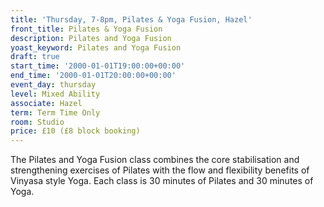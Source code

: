 ```yaml
---
title: 'Thursday, 7-8pm, Pilates & Yoga Fusion, Hazel'
front_title: Pilates & Yoga Fusion
description: Pilates and Yoga Fusion
yoast_keyword: Pilates and Yoga Fusion
draft: true
start_time: '2000-01-01T19:00:00+00:00'
end_time: '2000-01-01T20:00:00+00:00'
event_day: thursday
level: Mixed Ability
associate: Hazel
term: Term Time Only
room: Studio
price: £10 (£8 block booking)
---
```


The Pilates and Yoga Fusion class combines the core stabilisation and strengthening exercises of Pilates with the flow and flexibility benefits of Vinyasa style Yoga. Each class is 30 minutes of Pilates and 30 minutes of Yoga.
